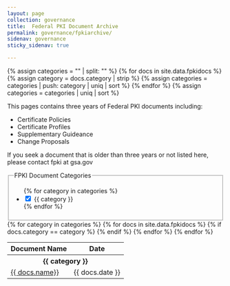 ```yaml
---
layout: page
collection: governance
title:  Federal PKI Document Archive
permalink: governance/fpkiarchive/
sidenav: governance
sticky_sidenav: true

---
```


{% assign categories = "" | split: "" %}
{% for docs in site.data.fpkidocs %}
  {% assign category = docs.category | strip %}
  {% assign categories = categories | push: category | uniq | sort %}
{% endfor %}
{% assign categories = categories | uniq | sort %}

This pages contains three years of Federal PKI documents including:
- Certificate Policies
- Certificate Profiles
- Supplementary Guideance
- Change Proposals

If you seek a document that is older than three years or not listed here, please contact fpki at gsa.gov

<div class="usa-width-one-fourth">
  <fieldset class="usa-fieldset-inputs docs-filter">
    <legend>FPKI Document Categories</legend>
    <ul class="usa-unstyled-list">
      {% for category in categories %}
      <li>
        <input class="docs-filter-category" id="category-{{ category | slugify }}" type="checkbox" name="categories" value="{{ category }}" checked>
        <label for="category-{{ category | slugify }}">{{ category }}</label>
      </li>
      {% endfor %}
    </ul>
  </fieldset>
</div>

<table class="usa-table--borderless docs-table">
  <thead class="usa-sr">
    <tr>
      <th id="docs-table-heading-name" scope="col">Document Name</th>
      <th id="docs-table-heading-date" scope="col">Date</th>
    </tr>
  </thead>
  <tbody>
    {% for category in categories %}
      <tr class="docs-table-category-heading" data-category="{{ category }}">
        <th colspan="2" class="docs-table-heading" id="docs-table-heading-{{ category | slugify }}"><b>{{ category }}</b></th>
      </tr>
      {% for docs in site.data.fpkidocs %}
        {% if docs.category == category %}
          <tr class="docs-table-row" data-category="{{ docs.category }}">
            <td headers="docs-table-heading-{{ category | slugify }} docs-table-heading-name"><a href="{{ docs.url | prepend: site.baseurl }}" target="_blank">{{ docs.name}}</td>
            <td headers="docs-table-heading-{{ category | slugify }} docs-table-heading-date">{{ docs.date }}</td>
          </tr>
        {% endif %}
      {% endfor %} <!--docs-->
    {% endfor %}<!--category-->
  </tbody>
</table>